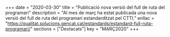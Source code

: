 +++
date = "2020-03-30"
title = "Publicació nova versió del full de ruta del programari"
description = "Al mes de març ha estat publicada una nova versió del full de ruta del programari estandarditzat pel CTTI."
enllac = "https://qualitat.solucions.gencat.cat/estandards/estandard-full-ruta-programari/"
sections    = ["Destacats"]
key = "MARÇ2020"
+++
